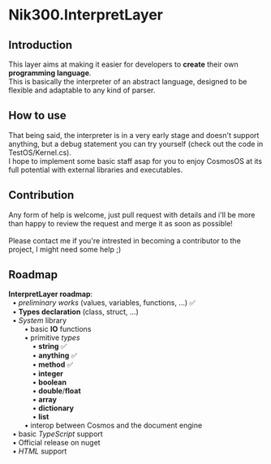 # Nik300.InterpretLayer
## Introduction
This layer aims at making it easier for developers to <b>create</b> their own <b>programming language</b>. <br/>
This is basically the interpreter of an abstract language, designed to be flexible and adaptable to any kind of parser.

## How to use
That being said, the interpreter is in a very early stage and doesn't support anything, but a debug statement you can try yourself (check out the code in TestOS/Kernel.cs). <br/>
I hope to implement some basic staff asap for you to enjoy CosmosOS at its full potential with external libraries and executables. <br/>

## Contribution
Any form of help is welcome, just pull request with details and i'll be more than happy to review the request and merge it as soon as possible! <br/><br/>
Please contact me if you're intrested in becoming a contributor to the project, I might need some help ;)

## Roadmap
<b>InterpretLayer roadmap</b>:<br/>
&nbsp;&nbsp;• <i>preliminary works</i> (values, variables, functions, ...) ✅<br/>
&nbsp;&nbsp;• <b>Types declaration</b> (class, struct, ...)<br/>
&nbsp;&nbsp;• <i>System</i> library <br/>
&nbsp;&nbsp;&nbsp;&nbsp;&nbsp;&nbsp;&nbsp;&nbsp;• basic <b>IO</b> functions<br/>
&nbsp;&nbsp;&nbsp;&nbsp;&nbsp;&nbsp;&nbsp;&nbsp;• primitive <i>types</i><br/>
&nbsp;&nbsp;&nbsp;&nbsp;&nbsp;&nbsp;&nbsp;&nbsp;&nbsp;&nbsp;&nbsp;&nbsp;• <b>string</b> ✅<br/>
&nbsp;&nbsp;&nbsp;&nbsp;&nbsp;&nbsp;&nbsp;&nbsp;&nbsp;&nbsp;&nbsp;&nbsp;• <b>anything</b> ✅<br/>
&nbsp;&nbsp;&nbsp;&nbsp;&nbsp;&nbsp;&nbsp;&nbsp;&nbsp;&nbsp;&nbsp;&nbsp;• <b>method</b> ✅<br/>
&nbsp;&nbsp;&nbsp;&nbsp;&nbsp;&nbsp;&nbsp;&nbsp;&nbsp;&nbsp;&nbsp;&nbsp;• <b>integer</b><br/>
&nbsp;&nbsp;&nbsp;&nbsp;&nbsp;&nbsp;&nbsp;&nbsp;&nbsp;&nbsp;&nbsp;&nbsp;• <b>boolean</b><br/>
&nbsp;&nbsp;&nbsp;&nbsp;&nbsp;&nbsp;&nbsp;&nbsp;&nbsp;&nbsp;&nbsp;&nbsp;• <b>double</b>/<b>float</b><br/>
&nbsp;&nbsp;&nbsp;&nbsp;&nbsp;&nbsp;&nbsp;&nbsp;&nbsp;&nbsp;&nbsp;&nbsp;• <b>array</b><br/>
&nbsp;&nbsp;&nbsp;&nbsp;&nbsp;&nbsp;&nbsp;&nbsp;&nbsp;&nbsp;&nbsp;&nbsp;• <b>dictionary</b><br/>
&nbsp;&nbsp;&nbsp;&nbsp;&nbsp;&nbsp;&nbsp;&nbsp;&nbsp;&nbsp;&nbsp;&nbsp;• <b>list</b><br/>
&nbsp;&nbsp;&nbsp;&nbsp;&nbsp;&nbsp;&nbsp;&nbsp;• interop between Cosmos and the document engine<br/>
&nbsp;&nbsp;• basic <i>TypeScript</i> support<br/>
&nbsp;&nbsp;• Official release on nuget<br/>
&nbsp;&nbsp;• <i>HTML</i> support<br/>
